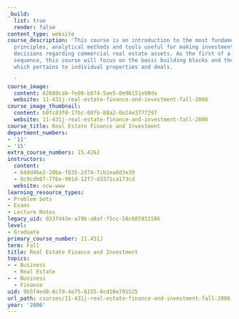 ```yaml
---
_build:
  list: true
  render: false
content_type: website
course_description: 'This course is an introduction to the most fundamental concepts,
  principles, analytical methods and tools useful for making investment and finance
  decisions regarding commercial real estate assets. As the first of a two-course
  sequence, this course will focus on the basic building blocks and the "micro" level,
  which pertains to individual properties and deals.

  '
course_image:
  content: 82608cab-fe80-b874-5ae5-0e96151e90da
  website: 11-431j-real-estate-finance-and-investment-fall-2006
course_image_thumbnail:
  content: b0fc83f0-17bc-00fb-88a2-0e24e3777297
  website: 11-431j-real-estate-finance-and-investment-fall-2006
course_title: Real Estate Finance and Investment
department_numbers:
- '11'
- '15'
extra_course_numbers: 15.426J
instructors:
  content:
  - b4dd4be2-20ba-f835-2d74-7cb1ea8d3e39
  - 0c9cdb07-776e-991d-12f7-d3371ca173cd
  website: ocw-www
learning_resource_types:
- Problem Sets
- Exams
- Lecture Notes
legacy_uid: 033fd43e-a79b-a8af-f5cc-58c685931586
level:
- Graduate
primary_course_number: 11.431J
term: Fall
title: Real Estate Finance and Investment
topics:
- - Business
  - Real Estate
- - Business
  - Finance
uid: 9b5f4ed0-8c7d-4e75-8155-8cd10e791525
url_path: courses/11-431j-real-estate-finance-and-investment-fall-2006
year: '2006'
---
```

